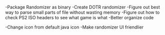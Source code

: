 
-Package Randomizer as binary
-Create DOTR randomizer
-Figure out best way to parse small parts of file without wasting memory
-Figure out how to check PS2 ISO headers to see what game is what
-Better organize code

-Change icon from default java icon
-Make randomizer UI friendlier